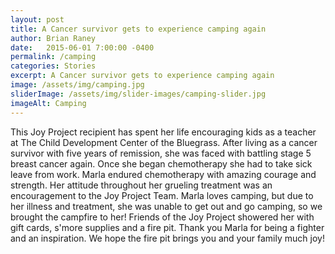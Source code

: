 ```yaml
---
layout: post
title: A Cancer survivor gets to experience camping again
author: Brian Raney
date:   2015-06-01 7:00:00 -0400
permalink: /camping
categories: Stories
excerpt: A Cancer survivor gets to experience camping again
image: /assets/img/camping.jpg
sliderImage: /assets/img/slider-images/camping-slider.jpg
imageAlt: Camping
---
```


This Joy Project recipient has spent her life encouraging kids as a teacher at The Child Development Center of the Bluegrass. After living as a cancer survivor with five years of remission, she was faced with battling stage 5 breast cancer again. Once she began chemotherapy she had to take sick leave from work. Marla endured chemotherapy with amazing courage and strength. Her attitude throughout her grueling treatment was an encouragement to the Joy Project Team. Marla loves camping, but due to her illness and treatment, she was unable to get out and go camping, so we brought the campfire to her! Friends of the Joy Project showered her with gift cards, s'more supplies and a fire pit.  Thank you Marla for being a fighter and an inspiration. We hope the fire pit brings you and your family much joy!